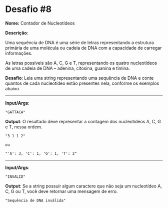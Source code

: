 # Desafio #8

**Nome:** Contador de Nucleotídeos

**Descrição**:

Uma sequência de DNA é uma série de letras representando a estrutura primária de uma molécula ou cadeia de DNA com a capacidade de carregar informações.

As letras possíveis são A, C, G e T, representando os quatro nucleotídeos de uma cadeia de DNA – adenina, citosina, guanina e timina.

**Desafio**: Leia uma string representando uma sequência de DNA e conte quantos de cada nucleotídeo estão presentes nela, conforme os exemplos abaixo.

---
**Input/Args**:
```
"GATTACA"
```

**Output**: O resultado deve representar a contagem dos nucleotídeos A, C, G e T, nessa ordem.

```
"3 1 1 2"

ou

"'A': 3, 'C': 1, 'G': 1, 'T': 2"
```

---
**Input/Args**:
```
"INVALID"
```

**Output**: Se a string possuir algum caractere que não seja um nucleotídeo A, C, G ou T, você deve retornar uma mensagem de erro.
```
"Sequência de DNA inválida"
```